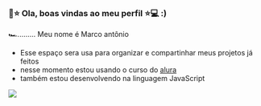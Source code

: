 ### 📱⭐ Ola, boas vindas ao meu perfil ⭐💻 :)

🏎️......... Meu nome é Marco antônio 

- Esse espaço sera usa para organizar e compartinhar meus projetos já feitos
- nesse momento estou usando o curso do [alura](https://www.alura.com.br)
- também estou desenvolvendo na linguagem JavaScript

![](https://media.tenor.com/P-8ZvqnS4AwAAAAM/dancing-cat-dancing-kitten.gif)
